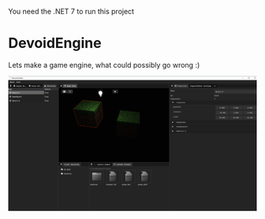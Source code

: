 You need the .NET 7 to run this project

# DevoidEngine

Lets make a game engine, what could possibly go wrong :)

![](https://github.com/ThunderSplashMC/DevoidEngine/blob/main/DevoidEngine/Previews/Screenshot_4.png)
